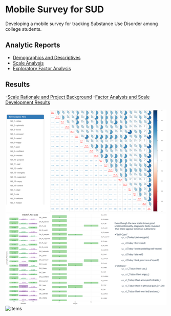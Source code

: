 
# Mobile Survey for SUD

Developing a mobile survey for tracking Substance Use Disorder among college students.

## Analytic Reports

- [Demographics and Descriptives][link1]
- [Scale Analysis][link2]  
- [Exploratory Factor Analysis][link3]

## Results

-[Scale Rationale and Project Background][link7]
-[Factor Analysis and Scale Development Results][link8]

![correlations][link4]
![dimensions][link5]
![items][link6]

[link4]:libs/materials/2020-02-19-substance-use-mobile-survey/correlations.PNG
[link5]:libs/materials/2020-02-19-substance-use-mobile-survey/dimensions.PNG
[link6]:libs/materials/2020-02-19-substance-use-mobile-survey/choose-items.PNG

[link1]:https://raw.githack.com/dss-hmi/pdtsun-2019-survey/master/analysis/1-first-look/demographics-substance-useful.html
[link2]:https://raw.githack.com/dss-hmi/pdtsun-2019-survey/master/analysis/1-first-look/scale-analyis.html
[link3]:https://raw.githack.com/dss-hmi/pdtsun-2019-survey/master/analysis/2-efa/2-efa.html

[link7]:https://raw.githack.com/dss-hmi/pdtsun-2019-survey/master/libs/materials/2020-02-19-substance-use-mobile-survey/FHIMA-2020-UCF-Andraka-Christou.pdf
[link8]:https://raw.githack.com/dss-hmi/pdtsun-2019-survey/master/libs/materials/2020-02-19-substance-use-mobile-survey/FHIMA-2020-Methodological-Appendix.pdf



